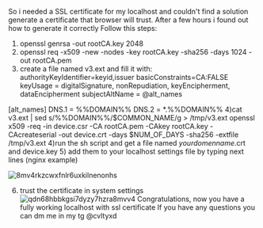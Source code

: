 So i needed a SSL certificate for my localhost and couldn't find a solution generate a certificate that browser will trust. After a few hours i found out how to generate it correctly
Follow this steps:
1) openssl genrsa -out rootCA.key 2048
2) openssl req -x509 -new -nodes -key rootCA.key -sha256 -days 1024 -out rootCA.pem
3) create a file named v3.ext and fill it with:
   authorityKeyIdentifier=keyid,issuer
basicConstraints=CA:FALSE
keyUsage = digitalSignature, nonRepudiation, keyEncipherment, dataEncipherment
subjectAltName = @alt_names

[alt_names]
DNS.1 = %%DOMAIN%%
DNS.2 = *.%%DOMAIN%%
4)cat v3.ext | sed s/%%DOMAIN%%/$COMMON_NAME/g > /tmp/v3.ext
openssl x509 -req -in device.csr -CA rootCA.pem -CAkey rootCA.key -CAcreateserial -out device.crt -days $NUM_OF_DAYS -sha256 -extfile /tmp/v3.ext
4)run the sh script and get a file named *yourdomenname*.crt and device.key
5) add them to your localhost settings file by typing next lines (nginx example)

   ![8mv4rkzcwxfnlr6uxkilnenonhs](https://user-images.githubusercontent.com/87041079/200117883-5a7798ad-e9ad-4336-9d50-ca4f1d723b55.png)

6) trust the certificate in system settings![qdn68hbbkgsi7dyzy7hzra8mvv4](https://user-images.githubusercontent.com/87041079/200117875-0e4bac55-c297-4df1-9966-0405dd10baf8.png)
Congratulations, now you have a fully working localhost with ssl certificate
If you have any questions you can dm me in my tg @cvltyxd
